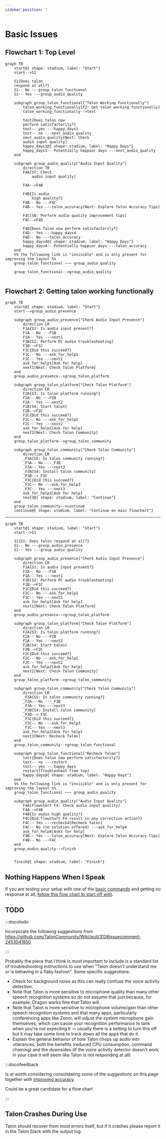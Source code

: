 ```yaml
---
sidebar_position: 7
---
```


# Basic Issues

## Flowchart 1: Top Level

```mermaid
graph TB
    start@{ shape: stadium, label: "Start"}
    start-->S1

    S1{Does talon 
    respond at all?}
    S1-- No ---group_talon_functional
    S1-- Yes ---group_audio_quality

    subgraph group_talon_functional["Talon Working Functionally"]
        talon_working_functionally[F2: Get talon working functionally]
        talon_working_functionally-->test

        test{Does talon now 
        perform satisfactorily?}
        test-- yes ---happy_days1
        test-- no ---next_audio_quality
        next_audio_quality[Next: Check 
        audio input quality]
        happy_days1@{ shape: stadium, label: "Happy Days"}
        happy_days1-- Potentially happier days ---next_audio_quality
    end

    subgraph group_audio_quality["Audio Input Quality"]
        direction TB
        F4A[S7: Check 
            audio input quality]

        F4A-->F4B

        F4B{Is audio 
            high quality?}
        F4B-- No ---F4C
        F4B-- Yes ---talon_accuracy[Next: Explore Talon Accuracy Tips]

        F4C[S8: Perform audio quality improvement tips]
        F4C-->F4D

        F4D{Does Talon now perform satisfactorily?}
        F4D-- Yes ---happy_days4
        F4D-- No ---talon_accuracy
        happy_days4@{ shape: stadium, label: "Happy Days"}
        happy_days4-- Potentially happier days ---talon_accuracy
    end
    %% the following link is "invisible" and is only present for improving the layout %%
    group_talon_functional ~~~ group_audio_quality

    group_talon_functional-->group_audio_quality


```

## Flowchart 2: Getting talon working functionally


```mermaid
graph TB
    start@{ shape: stadium, label: "Start"}
    start-->group_audio_presence

    subgraph group_audio_presence["Check Audio Input Presence"]
        direction LR
        F1A{S1: Is audio input present?}
        F1A-- No ---F1B
        F1A-- Yes ---next1
        F1B[S2: Perform PC audio troubleshooting]
        F1B-->F1C
        F1C{Did this succeed?}
        F1C-- No ---ask_for_help1
        F1C-- Yes ---next1
        ask_for_help1[Ask for help]
        next1[Next: Check Talon Platform]
    end
    group_audio_presence-->group_talon_platform

    subgraph group_talon_platform["Check Talon Platform"]
        direction LR
        F2A{S3: Is talon platform running?}
        F2A-- No ---F2B
        F2A-- Yes ---next2
        F2B[S4: Start talon]
        F2B-->F2C
        F2C{Did this succeed?}
        F2C-- No ---ask_for_help2
        F2C-- Yes ---next2
        ask_for_help2[Ask for help]
        next2[Next: Check Talon Community]
    end
    group_talon_platform-->group_talon_community

    subgraph group_talon_community["Check Talon Community"]
        direction LR
        _F3A{S5: Is talon community running?}
        _F3A-- No ---_F3B
        _F3A-- Yes ---next3
        _F3B[S4: Install talon community]
        _F3B-->_F3C
        _F3C{Did this succeed?}
        _F3C-- No ---ask_for_help3
        _F3C-- Yes ---next3
        ask_for_help3[Ask for help]
        next3@{ shape: stadium, label: "Continue"}
    end
    group_talon_community-->continue
    continue@{ shape: stadium, label: "Continue on main flowchart"}
```
---


```mermaid
graph TB
    start@{ shape: stadium, label: "Start"}
    start-->S1

    S1{S1: Does talon respond at all?}
    S1-- No ---group_audio_presence
    S1-- Yes ---group_audio_quality

    subgraph group_audio_presence["Check Audio Input Presence"]
        direction LR
        F1A{S1: Is audio input present?}
        F1A-- No ---F1B
        F1A-- Yes ---next1
        F1B[S2: Perform PC audio troubleshooting]
        F1B-->F1C
        F1C{Did this succeed?}
        F1C-- No ---ask_for_help1
        F1C-- Yes ---next1
        ask_for_help1[Ask for help]
        next1[Next: Check Talon Platform]
    end
    group_audio_presence-->group_talon_platform

    subgraph group_talon_platform["Check Talon Platform"]
        direction LR
        F2A{S3: Is talon platform running?}
        F2A-- No ---F2B
        F2A-- Yes ---next2
        F2B[S4: Start talon]
        F2B-->F2C
        F2C{Did this succeed?}
        F2C-- No ---ask_for_help2
        F2C-- Yes ---next2
        ask_for_help2[Ask for help]
        next2[Next: Check Talon Community]
    end
    group_talon_platform-->group_talon_community

    subgraph group_talon_community["Check Talon Community"]
        direction LR
        _F3A{S5: Is talon community running?}
        _F3A-- No ---_F3B
        _F3A-- Yes ---next3
        _F3B[S4: Install talon community]
        _F3B-->_F3C
        _F3C{Did this succeed?}
        _F3C-- No ---ask_for_help3
        _F3C-- Yes ---next3
        ask_for_help3[Ask for help]
        next3[Next: Recheck Talon]
    end
    group_talon_community-->group_talon_functional

    subgraph group_talon_functional["Recheck Talon"]
        test{Does talon now perform satisfactorily?}
        test-- no ---restart
        test-- yes ---happy_days
        restart[Troubleshoot from top]
        happy_days@{ shape: stadium, label: "Happy Days"}
    end
    %% the following link is "invisible" and is only present for improving the layout %%
    group_talon_functional ~~~ group_audio_quality

    subgraph group_audio_quality["Audio Input Quality"]
        F4A[Flowchart F4: Check audio input quality]
        F4A-->F4B
        F4B{Is audio high quality?}
        F4C{Did flowchart F4 result in any corrective action?}
        F4C-- Yes ---recheck4[Recheck talon]
        F4C-- No (no solution offered) ---ask_for_help4
        ask_for_help4[Asks for help]
        F4B-- Yes ---talon_accuracy[Next: Explore Talon Accuracy Tips]
        F4B-- No ---F4C
    end
    group_audio_quality-->finish


    finish@{ shape: stadium, label: "Finish"}
```


## Nothing Happens When I Speak

If you are testing your setup with one of the [basic commands](/docs/Basic%20Usage/basic_usage.md) and getting no response at all, [follow this flow chart to start off with](./nothing-happens-when-i-speak.md).

## TODO

:::docotodo

Incorporate the following suggestions from https://github.com/TalonCommunity/Wiki/pull/312#issuecomment-2453041850

:::

Probably the piece that I think is most important to include is a standard list of troubleshooting instructions to use when "Talon doesn't understand me or is behaving in a flaky fashion". Some specific suggestions:

- Check for background noise as this can really confuse the voice activity detection.
- Note that Talon is more sensitive to microphone quality than many other speech recognition systems so do not assume that just because, for example, Dragon works fine that Talon will.
- Note that Talon is more sensitive to microphone volume/gain than other speech recognition systems and that many apps, particularly conferencing apps like Zoom, will adjust the system microphone gain themselves, which can cause your recognition performance to tank when you're not expecting it — usually there is a setting to turn this off but it may take some time to track down all the apps that do it.
- Explain the general behavior of how Talon chops up audio into utterances, both the benefits (reduced CPU consumption, command chaining) and the downsides (if the voice activity detector doesn't work in your case it will seem like Talon is not responding at all)

:::docofeedback

Is at worth considering consolidating some of the suggestions on this page together with
[improving accuracy](/docs/Resource%20Hub/Speech%20Recognition/improving_recognition_accuracy.md).

Could be a great candidate for a flow chart

:::

## Talon Crashes During Use

Talon should recover from most errors itself, but if it crashes please report it in the Talon Slack with the output log.

